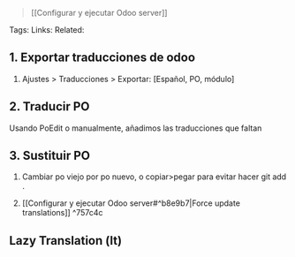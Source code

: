 > [[Configurar y ejecutar Odoo server]]

Tags:
Links:
Related:

## 1. Exportar traducciones de odoo

1. Ajustes > Traducciones > Exportar: [Español, PO, módulo]
## 2. Traducir PO

Usando PoEdit o manualmente, añadimos las traducciones que faltan

## 3. Sustituir PO


1. Cambiar po viejo por po nuevo, o copiar>pegar para evitar hacer git add .

2. [[Configurar y ejecutar Odoo server#^b8e9b7|Force update translations]] ^757c4c

## Lazy Translation (lt)
